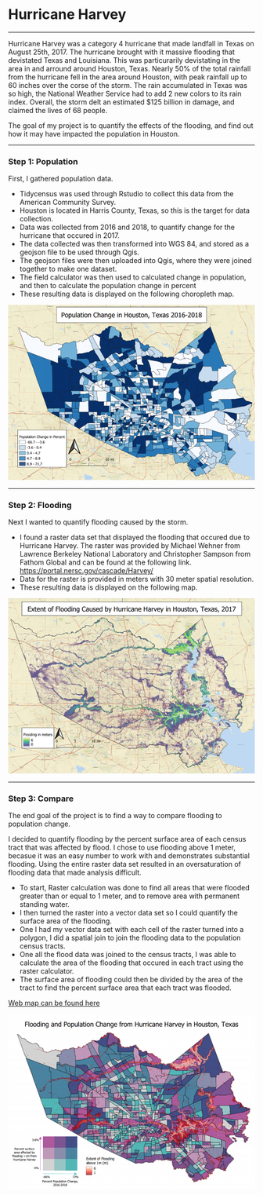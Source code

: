 # Hurricane Harvey

---
Hurricane Harvey was a category 4 hurricane that made landfall in Texas on August 25th, 2017. The hurricane brought with it massive flooding that devistated Texas and Louisiana. This was particurarily devistating in the area in and arround around Houston, Texas. Nearly 50% of the total rainfall from the hurricane fell in the area around Houston, with peak rainfall up to 60 inches over the corse of the storm. The rain accumulated in Texas was so high, the National Weather Service had to add 2 new colors to its rain index. Overall, the storm delt an estimated $125 billion in damage, and claimed the lives of 68 people.

The goal of my project is to quantify the effects of the flooding, and find out how it may have impacted the population in Houston.

---

### Step 1: Population

First, I gathered population data. 
* Tidycensus was used through Rstudio to collect this data from the American Community Survey.
* Houston is located in Harris County, Texas, so this is the target for data collection.
* Data was collected from 2016 and 2018, to quantify change for the hurricane that occured in 2017.
* The data collected was then transformed into WGS 84, and stored as a geojson file to be used through Qgis.
* The geojson files were then uploaded into Qgis, where they were joined together to make one dataset.
* The field calculator was then used to calculated change in population, and then to calculate the population change in percent
* These resulting data is displayed on the following choropleth map.

<img src="images/vector.png"/>

---

### Step 2: Flooding

Next I wanted to quantify flooding caused by the storm.

* I found a raster data set that displayed the flooding that occured due to Hurricane Harvey. The raster was provided by Michael Wehner from Lawrence Berkeley National Laboratory and Christopher Sampson from Fathom Global and can be found at the following link.
https://portal.nersc.gov/cascade/Harvey/
* Data for the raster is provided in meters with 30 meter spatial resolution. 
* These resulting data is displayed on the following map.

<img src="images/raster.png"/>

---

### Step 3: Compare

The end goal of the project is to find a way to compare flooding to population change.

I decided to quantify flooding by the percent surface area of each census tract that was affected by flood. I chose to use flooding above 1 meter, becasue it was an easy number to work with and demonstrates substantial flooding. Using the entire raster data set resulted in an oversaturation of flooding data that made analysis difficult.

* To start, Raster calculation was done to find all areas that were flooded greater than or equal to 1 meter, and to remove area with permanent standing water.
* I then turned the raster into a vector data set so I could quantify the surface area of the flooding.
* One I had my vector data set with each cell of the raster turned into a polygon, I did a spatial join to join the flooding data to the population census tracts.
* One all the flood data was joined to the census tracts, I was able to calculate the area of the flooding that occured in each tract using the raster calculator.
* The surface area of flooding could then be divided by the area of the tract to find the percent surface area that each tract was flooded. 

[Web map can be found here](qgis2web_2021_05_20-03_26_41_707581/index.html)




<img src="images/bivariate_map.png"/>
